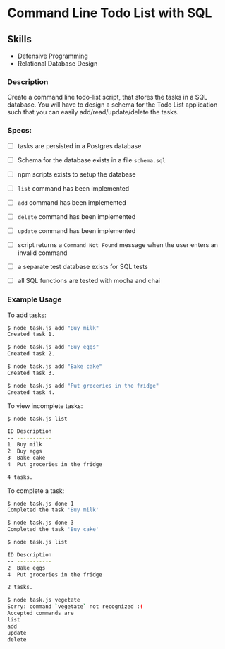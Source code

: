 # Command Line Todo List with SQL


## Skills

- Defensive Programming
- Relational Database Design

### Description

Create a command line todo-list script, that stores the tasks in a SQL database. You will have to design a schema for the Todo List application such that you can easily add/read/update/delete the tasks.

### Specs:
- [ ] tasks are persisted in a Postgres database
- [ ] Schema for the database exists in a file `schema.sql`
- [ ] npm scripts exists to setup the database
- [ ] `list` command has been implemented
- [ ] `add` command has been implemented
- [ ] `delete` command has been implemented
- [ ] `update` command has been implemented
- [ ] script returns a `Command Not Found` message when the user enters an invalid command
- [ ] a separate test database exists for SQL tests
- [ ] all SQL functions are tested with mocha and chai


### Example Usage

To add tasks:
```bash
$ node task.js add "Buy milk"
Created task 1.

$ node task.js add "Buy eggs"
Created task 2.

$ node task.js add "Bake cake"
Created task 3.

$ node task.js add "Put groceries in the fridge"
Created task 4.
```

To view incomplete tasks:
```bash
$ node task.js list

ID Description
-- -----------
1  Buy milk
2  Buy eggs
3  Bake cake
4  Put groceries in the fridge

4 tasks.
```

To complete a task:
```bash
$ node task.js done 1
Completed the task 'Buy milk'

$ node task.js done 3
Completed the task 'Buy cake'

$ node task.js list

ID Description
-- -----------
2  Bake eggs
4  Put groceries in the fridge

2 tasks.

$ node task.js vegetate
Sorry: command `vegetate` not recognized :(
Accepted commands are
list
add
update
delete
```


